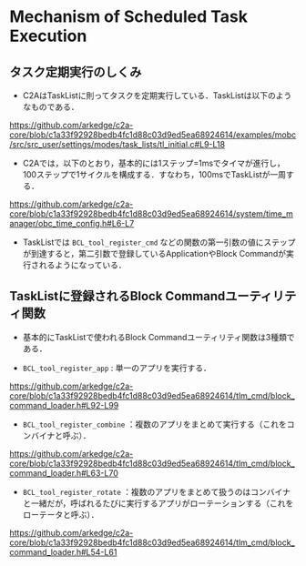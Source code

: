 # Mechanism of Scheduled Task Execution

## タスク定期実行のしくみ
- C2AはTaskListに則ってタスクを定期実行している．TaskListは以下のようなものである．

https://github.com/arkedge/c2a-core/blob/c1a33f92928bedb4fc1d88c03d9ed5ea68924614/examples/mobc/src/src_user/settings/modes/task_lists/tl_initial.c#L9-L18

- C2Aでは，以下のとおり，基本的には1ステップ=1msでタイマが進行し，100ステップで1サイクルを構成する．すなわち，100msでTaskListが一周する．

https://github.com/arkedge/c2a-core/blob/c1a33f92928bedb4fc1d88c03d9ed5ea68924614/system/time_manager/obc_time_config.h#L6-L7

- TaskListでは `BCL_tool_register_cmd` などの関数の第一引数の値にステップが到達すると，第二引数で登録しているApplicationやBlock Commandが実行されるようになっている．

## TaskListに登録されるBlock Commandユーティリティ関数
- 基本的にTaskListで使われるBlock Commandユーティリティ関数は3種類である．

- `BCL_tool_register_app` : 単一のアプリを実行する．

https://github.com/arkedge/c2a-core/blob/c1a33f92928bedb4fc1d88c03d9ed5ea68924614/tlm_cmd/block_command_loader.h#L92-L99

- `BCL_tool_register_combine` ：複数のアプリをまとめて実行する（これをコンバイナと呼ぶ）．

https://github.com/arkedge/c2a-core/blob/c1a33f92928bedb4fc1d88c03d9ed5ea68924614/tlm_cmd/block_command_loader.h#L63-L70

- `BCL_tool_register_rotate` ：複数のアプリをまとめて扱うのはコンバイナと一緒だが，呼ばれるたびに実行するアプリがローテーションする（これをローテータと呼ぶ）．

https://github.com/arkedge/c2a-core/blob/c1a33f92928bedb4fc1d88c03d9ed5ea68924614/tlm_cmd/block_command_loader.h#L54-L61